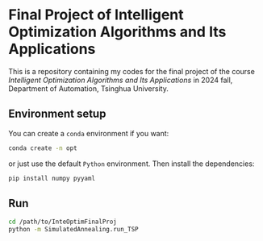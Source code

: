 # Final Project of Intelligent Optimization Algorithms and Its Applications

This is a repository containing my codes for the final project of the course *Intelligent Optimization Algorithms and Its Applications* in 2024 fall, Department of Automation, Tsinghua University.

## Environment setup

You can create a `conda` environment if you want:

```bash
conda create -n opt
```

or just use the default `Python` environment. Then install the dependencies:

```bash
pip install numpy pyyaml
```

## Run

```bash
cd /path/to/InteOptimFinalProj
python -m SimulatedAnnealing.run_TSP
```
